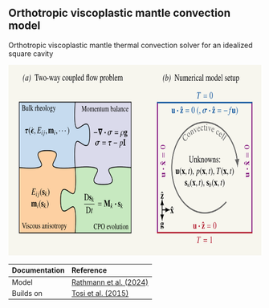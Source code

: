## Orthotropic viscoplastic mantle convection model
Orthotropic viscoplastic mantle thermal convection solver for an idealized square cavity 

<img src="https://raw.githubusercontent.com/nicholasmr/orthomantle/main/overview.png?token=GHSAT0AAAAAACPHSIBFGOJ3IPSSBB3XYGVOZSCH45A" height="380px">

| Documentation | Reference |
| :--- | :--- |
| Model | [Rathmann et al. (2024)](MISSING) |
| Builds on | [Tosi et al. (2015)](https://doi.org/10.1002/2015GC005807) |
